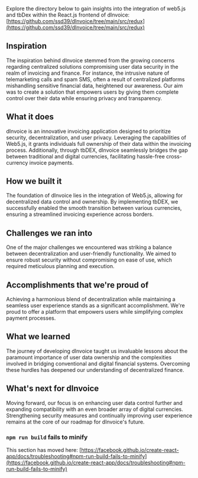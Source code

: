 Explore the directory below to gain insights into the integration of web5.js and tbDex within the React.js frontend of dInvoice:
[https://github.com/ssd39/dInvoice/tree/main/src/redux](https://github.com/ssd39/dInvoice/tree/main/src/redux)

## Inspiration
The inspiration behind dInvoice stemmed from the growing concerns regarding centralized solutions compromising user data security in the realm of invoicing and finance. For instance, the intrusive nature of telemarketing calls and spam SMS, often a result of centralized platforms mishandling sensitive financial data, heightened our awareness. Our aim was to create a solution that empowers users by giving them complete control over their data while ensuring privacy and transparency.

## What it does
dInvoice is an innovative invoicing application designed to prioritize security, decentralization, and user privacy. Leveraging the capabilities of Web5.js, it grants individuals full ownership of their data within the invoicing process. Additionally, through tbDEX, dInvoice seamlessly bridges the gap between traditional and digital currencies, facilitating hassle-free cross-currency invoice payments.

## How we built it
The foundation of dInvoice lies in the integration of Web5.js, allowing for decentralized data control and ownership. By implementing tbDEX, we successfully enabled the smooth transition between various currencies, ensuring a streamlined invoicing experience across borders.

## Challenges we ran into
One of the major challenges we encountered was striking a balance between decentralization and user-friendly functionality. We aimed to ensure robust security without compromising on ease of use, which required meticulous planning and execution.

## Accomplishments that we're proud of
Achieving a harmonious blend of decentralization while maintaining a seamless user experience stands as a significant accomplishment. We're proud to offer a platform that empowers users while simplifying complex payment processes.

## What we learned
The journey of developing dInvoice taught us invaluable lessons about the paramount importance of user data ownership and the complexities involved in bridging conventional and digital financial systems. Overcoming these hurdles has deepened our understanding of decentralized finance.

## What's next for dInvoice
Moving forward, our focus is on enhancing user data control further and expanding compatibility with an even broader array of digital currencies. Strengthening security measures and continually improving user experience remains at the core of our roadmap for dInvoice's future.

### `npm run build` fails to minify

This section has moved here: [https://facebook.github.io/create-react-app/docs/troubleshooting#npm-run-build-fails-to-minify](https://facebook.github.io/create-react-app/docs/troubleshooting#npm-run-build-fails-to-minify)
